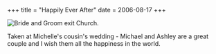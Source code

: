 +++
title = "Happily Ever After"
date = 2006-08-17
+++

![Bride and Groom exit Church.](/photos/HappilyEverAfter.jpg "Michael and Ashley - Congraulations.")

Taken at Michelle's cousin's wedding - Michael and Ashley are a great couple and I wish them all the happiness in the world.

